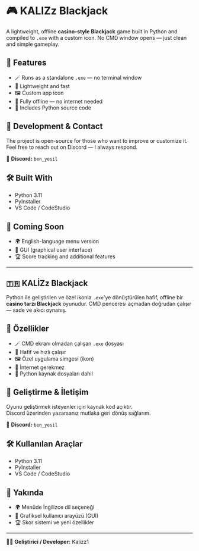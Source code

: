 # 🎮 KALIZz Blackjack

A lightweight, offline **casino-style Blackjack** game built in Python and compiled to `.exe` with a custom icon. No CMD window opens — just clean and simple gameplay.

## 🔹 Features
- 🪄 Runs as a standalone `.exe` — no terminal window
- 🎯 Lightweight and fast
- 🖼️ Custom app icon
- 📡 Fully offline — no internet needed
- 💾 Includes Python source code

## 💬 Development & Contact
The project is open-source for those who want to improve or customize it.  
Feel free to reach out on Discord — I always respond.

📩 **Discord:** `ben_yesil`

## 🛠️ Built With
- Python 3.11
- PyInstaller
- VS Code / CodeStudio

## 🚧 Coming Soon
- 🌍 English-language menu version
- 🎨 GUI (graphical user interface)
- 🏆 Score tracking and additional features

---

## 🇹🇷 KALİZz Blackjack

Python ile geliştirilen ve özel ikonla `.exe`'ye dönüştürülen hafif, offline bir **casino tarzı Blackjack** oyunudur. CMD penceresi açmadan doğrudan çalışır — sade ve akıcı oynanış.

## 🔹 Özellikler
- 🪄 CMD ekranı olmadan çalışan `.exe` dosyası
- 🎯 Hafif ve hızlı çalışır
- 🖼️ Özel uygulama simgesi (ikon)
- 📡 İnternet gerekmez
- 💾 Python kaynak dosyaları dahil

## 💬 Geliştirme & İletişim
Oyunu geliştirmek isteyenler için kaynak kod açıktır.  
Discord üzerinden yazarsanız mutlaka geri dönüş sağlarım.

📩 **Discord:** `ben_yesil`

## 🛠️ Kullanılan Araçlar
- Python 3.11  
- PyInstaller  
- VS Code / CodeStudio

## 🚧 Yakında
- 🌍 Menüde İngilizce dil seçeneği
- 🎨 Grafiksel kullanıcı arayüzü (GUI)
- 🏆 Skor sistemi ve yeni özellikler

---

🧑‍💻 **Geliştirici / Developer:** Kalizz1
